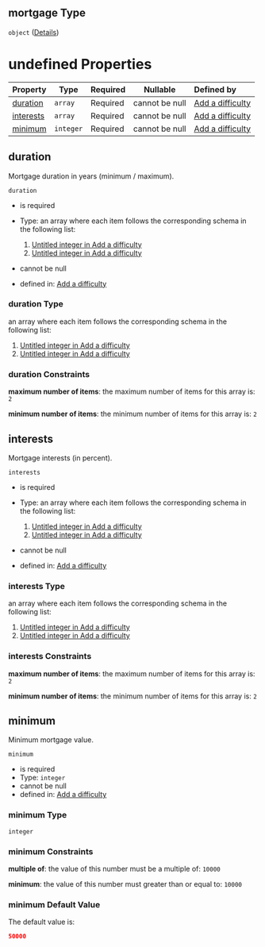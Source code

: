 ## mortgage Type

`object` ([Details](add-difficulty-properties-mortgage.md))

# undefined Properties

| Property                | Type      | Required | Nullable       | Defined by                                                                                                                                     |
| :---------------------- | --------- | -------- | -------------- | :--------------------------------------------------------------------------------------------------------------------------------------------- |
| [duration](#duration)   | `array`   | Required | cannot be null | [Add a difficulty](add-difficulty-properties-mortgage-properties-duration.md "add-difficulty.json#/properties/mortgage/properties/duration")   |
| [interests](#interests) | `array`   | Required | cannot be null | [Add a difficulty](add-difficulty-properties-mortgage-properties-interests.md "add-difficulty.json#/properties/mortgage/properties/interests") |
| [minimum](#minimum)     | `integer` | Required | cannot be null | [Add a difficulty](add-difficulty-properties-mortgage-properties-minimum.md "add-difficulty.json#/properties/mortgage/properties/minimum")     |

## duration

Mortgage duration in years (minimum / maximum).


`duration`

-   is required
-   Type: an array where each item follows the corresponding schema in the following list:

    1.  [Untitled integer in Add a difficulty](add-difficulty-properties-mortgage-properties-duration-items-0.md "check type definition")
    2.  [Untitled integer in Add a difficulty](add-difficulty-properties-mortgage-properties-duration-items-1.md "check type definition")
-   cannot be null
-   defined in: [Add a difficulty](add-difficulty-properties-mortgage-properties-duration.md "add-difficulty.json#/properties/mortgage/properties/duration")

### duration Type

an array where each item follows the corresponding schema in the following list:

1.  [Untitled integer in Add a difficulty](add-difficulty-properties-mortgage-properties-duration-items-0.md "check type definition")
2.  [Untitled integer in Add a difficulty](add-difficulty-properties-mortgage-properties-duration-items-1.md "check type definition")

### duration Constraints

**maximum number of items**: the maximum number of items for this array is: `2`

**minimum number of items**: the minimum number of items for this array is: `2`

## interests

Mortgage interests (in percent).


`interests`

-   is required
-   Type: an array where each item follows the corresponding schema in the following list:

    1.  [Untitled integer in Add a difficulty](add-difficulty-properties-mortgage-properties-interests-items-0.md "check type definition")
    2.  [Untitled integer in Add a difficulty](add-difficulty-properties-mortgage-properties-interests-items-1.md "check type definition")
-   cannot be null
-   defined in: [Add a difficulty](add-difficulty-properties-mortgage-properties-interests.md "add-difficulty.json#/properties/mortgage/properties/interests")

### interests Type

an array where each item follows the corresponding schema in the following list:

1.  [Untitled integer in Add a difficulty](add-difficulty-properties-mortgage-properties-interests-items-0.md "check type definition")
2.  [Untitled integer in Add a difficulty](add-difficulty-properties-mortgage-properties-interests-items-1.md "check type definition")

### interests Constraints

**maximum number of items**: the maximum number of items for this array is: `2`

**minimum number of items**: the minimum number of items for this array is: `2`

## minimum

Minimum mortgage value.


`minimum`

-   is required
-   Type: `integer`
-   cannot be null
-   defined in: [Add a difficulty](add-difficulty-properties-mortgage-properties-minimum.md "add-difficulty.json#/properties/mortgage/properties/minimum")

### minimum Type

`integer`

### minimum Constraints

**multiple of**: the value of this number must be a multiple of: `10000`

**minimum**: the value of this number must greater than or equal to: `10000`

### minimum Default Value

The default value is:

```json
50000
```
